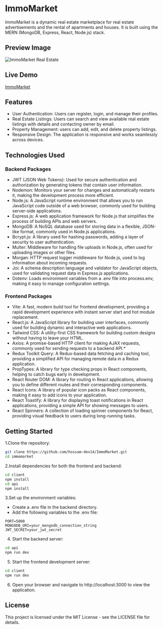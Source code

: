 # ImmoMarket
ImmoMarket is a dynamic real estate marketplace for real estate advertisements and the rental of apartments and houses. It is built using the MERN (MongoDB, Express, React, Node.js) stack.

## Preview Image
![ImmoMarket Real Estate](https://github.com/hossam-dev14/ImmoMarket/assets/73648971/ccf8ca97-841a-41d8-a4ff-a09f84fdb5b2)

## Live Demo
[ImmoMarket](https://immomarket.vercel.app/)


## Features

 * User Authentication: Users can register, login, and manage their profiles.
 * Real Estate Listings: Users can search and view available real estate listings with details and contacting owner by email.
 * Property Management: users can add, edit, and delete property listings.
 * Responsive Design: The application is responsive and works seamlessly across devices.


## Technologies Used
### Backend Packages
* JWT (JSON Web Tokens): Used for secure authentication and authorization by generating tokens that contain user information.
* Nodemon: Monitors your server for changes and automatically restarts it, making the development process more efficient.
* Node.js: A JavaScript runtime environment that allows you to run JavaScript code outside of a web browser, commonly used for building server-side applications.
* Express.js: A web application framework for Node.js that simplifies the process of building APIs and web servers.
* MongoDB: A NoSQL database used for storing data in a flexible, JSON-like format, commonly used in Node.js applications.
* Bcrypt.js: A library used for hashing passwords, adding a layer of security to user authentication.
* Multer: Middleware for handling file uploads in Node.js, often used for uploading images or other files.
* Morgan: HTTP request logger middleware for Node.js, used to log information about incoming requests.
* Joi: A schema description language and validator for JavaScript objects, used for validating request data in Express.js applications.
* Dotenv: Loads environment variables from a .env file into process.env, making it easy to manage configuration settings.


### Frontend Packages
* Vite: A fast, modern build tool for frontend development, providing a rapid development experience with instant server start and hot module replacement.
* React.js: A JavaScript library for building user interfaces, commonly used for building dynamic and interactive web applications.
* Tailwind CSS: A utility-first CSS framework for building custom designs without having to leave your HTML.
* Axios: A promise-based HTTP client for making AJAX requests, commonly used for sending requests to a backend API.*
* Redux Toolkit Query: A Redux-based data fetching and caching tool, providing a simplified API for managing remote data in a Redux application.
* PropTypes: A library for type checking props in React components, helping to catch bugs early in development.
* React Router DOM: A library for routing in React applications, allowing you to define different routes and their corresponding components.
* React Icons: A library of popular icon packs as React components, making it easy to add icons to your application.
* React Toastify: A library for displaying toast notifications in React applications, providing a simple API for showing messages to users.
* React Spinners: A collection of loading spinner components for React, providing visual feedback to users during long-running tasks.


## Getting Started

1.Clone the repository:
  ```bash
  git clone https://github.com/hossam-dev14/ImmoMarket.git
  cd immomarket
  ```
2.Install dependencies for both the frontend and backend:
  ```bash
  cd client
  npm install
  cd api
  npm install
  ```

3.Set up the environment variables:
* Create a .env file in the backend directory.
* Add the following variables to the .env file:
```
PORT=5000
MONGODB_URI=your_mongodb_connection_string
JWT_SECRET=your_jwt_secret
```

4. Start the backend server:
  ```bash
 cd api
 npm run dev
  ```

5. Start the frontend development server:
  ```bash
 cd client
 npm run dev
  ```

6. Open your browser and navigate to http://localhost:3000 to view the application.


## License
This project is licensed under the MIT License - see the LICENSE file for details.




